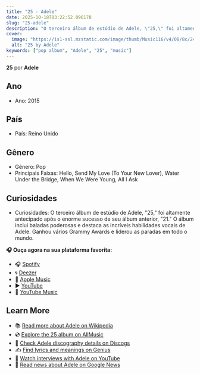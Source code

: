 ```yaml
---
title: "25 - Adele"
date: 2025-10-18T03:22:52.096178
slug: "25-adele"
description: "O terceiro álbum de estúdio de Adele, \"25,\" foi altamente antecipado após o enorme sucesso de seu álbum anterior, \"21."
cover:
  image: "https://is1-ssl.mzstatic.com/image/thumb/Music116/v4/08/8c/24/088c2405-2e33-801b-5c38-e967f2c01e69/191404113974.png/500x500bb.jpg"
  alt: "25 by Adele"
keywords: ["pop album", "Adele", "25", "music"]
---
```


**25** por **Adele**
## Ano
- Ano: 2015
## País
- País: Reino Unido
## Gênero
- Gênero: Pop
- Principais Faixas: Hello, Send My Love (To Your New Lover), Water Under the Bridge, When We Were Young, All I Ask
## Curiosidades
- Curiosidades: O terceiro álbum de estúdio de Adele, "25," foi altamente antecipado após o enorme sucesso de seu álbum anterior, "21." O álbum inclui baladas poderosas e destaca as incríveis habilidades vocais de Adele. Ganhou vários Grammy Awards e liderou as paradas em todo o mundo.



**🎧 Ouça agora na sua plataforma favorita:**

- 🎧 [Spotify](https://open.spotify.com/search/25%20Adele)
- 🌀 [Deezer](https://www.deezer.com/search/25%20Adele)
- 🍎 [Apple Music](https://music.apple.com/search?term=25%20Adele)
- ▶️ [YouTube](https://www.youtube.com/results?search_query=25%20Adele)
- 🎵 [YouTube Music](https://music.youtube.com/search?q=25%20Adele)

## Learn More

- 📚 [Read more about Adele on Wikipedia](https://en.wikipedia.org/wiki/Adele)
- 💿 [Explore the 25 album on AllMusic](https://www.allmusic.com/search/albums/25)
- 📀 [Check Adele discography details on Discogs](https://www.discogs.com/search/?q=25+Adele&type=all)
- ✍️ [Find lyrics and meanings on Genius](https://genius.com/search?q=25%20Adele)
- 🎤 [Watch interviews with Adele on YouTube](https://www.youtube.com/results?search_query=Adele+interview)
- 📰 [Read news about Adele on Google News](https://news.google.com/search?q=Adele)